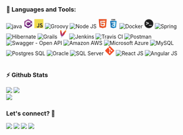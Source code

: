 ### 🚀 Languages and Tools:</summary>

<p align="left">
<img height="25" src="https://www.vectorlogo.zone/logos/java/java-icon.svg" alt="java" /></code>
<img height="25" src="https://raw.githubusercontent.com/devicons/devicon/master/icons/csharp/csharp-original.svg" alt="C#" /></code>
<img width="25" height="25" src="https://raw.githubusercontent.com/devicons/devicon/master/icons/javascript/javascript-original.svg" alt="javascript"  />
<img width="30" height="30" src="https://github.com/leandrocgsi/leandrocgsi/blob/main/svg_logos/groovy_logo.png" alt="Groovy" /></code>
<img height="25" src="https://github.com/leandrocgsi/leandrocgsi/blob/main/svg_logos/nodejs.png" alt="Node JS">
<img width="25" height="25" src="https://raw.githubusercontent.com/devicons/devicon/master/icons/html5/html5-original.svg" alt="HTML" />
<img width="25" height="25" src="https://raw.githubusercontent.com/devicons/devicon/master/icons/css3/css3-original-wordmark.svg" alt="CSS" />
<img height="25" src="https://raw.githubusercontent.com/leandrocgsi/leandrocgsi/2331dded51784b78b8b66fd83037b2f2e28943e3/svg_logos/docker_logo.svg" alt="Docker" />
<img height="25" src="https://raw.githubusercontent.com/github/explore/80688e429a7d4ef2fca1e82350fe8e3517d3494d/topics/terminal/terminal.png" alt="Terminal">
<img width="25" height="25" src="https://www.vectorlogo.zone/logos/springio/springio-icon.svg" alt="Spring" /></code>
<img width="25" height="25" src="https://www.vectorlogo.zone/logos/hibernate/hibernate-icon.svg" alt="Hibernate" /></code>
<img width="25" height="25" src="https://github.com/leandrocgsi/leandrocgsi/blob/main/svg_logos/grails-logo.jpg" alt="Grails" /></code>
<img width="25" height="25" src="https://raw.githubusercontent.com/vscode-icons/vscode-icons/master/icons/file_type_maven.svg" alt="Apache Maven" /></code>
<img width="25" height="25" src="https://www.vectorlogo.zone/logos/jenkins/jenkins-icon.svg" alt="Jenkins" /></code>
<img width="25" height="25" src="https://www.vectorlogo.zone/logos/travis-ci/travis-ci-icon.svg" alt="Travis CI" /></code>
<img width="25" height="25" src="https://www.vectorlogo.zone/logos/getpostman/getpostman-icon.svg" alt="Postman" /></code>
<img width="25" height="25" src="https://www.vectorlogo.zone/logos/openapis/openapis-icon.svg" alt="Swagger - Open API" /></code>
<img width="25" height="25" src="https://github.com/leandrocgsi/leandrocgsi/blob/main/svg_logos/amazon_aws-icon.png" alt="Amazon AWS" /></code>
<img width="25" height="25" src="https://www.vectorlogo.zone/logos/microsoft_azure/microsoft_azure-icon.svg" alt="Microsoft Azure" /></code>
<img width="25" height="25" src="https://www.vectorlogo.zone/logos/mysql/mysql-icon.svg" alt="MySQL"/></code>
<img width="25" height="25" src="https://www.vectorlogo.zone/logos/postgresql/postgresql-icon.svg" alt="Postgres SQL"/></code>
<img width="25" height="25" src="https://www.vectorlogo.zone/logos/oracle/oracle-icon.svg" alt="Oracle"/></code>
<img width="22" height="25" src="https://github.com/leandrocgsi/leandrocgsi/blob/main/svg_logos/microsoft-sql-server.png" alt="SQL Server"/></code>
<img height="25" src="https://raw.githubusercontent.com/devicons/devicon/master/icons/git/git-original.svg" alt="GIT">
<img width="25" height="25" src="https://raw.githubusercontent.com/leandrocgsi/leandrocgsi/main/svg_logos/react-original-wordmark.svg" alt="React JS" />
<img width="25" height="25" src="https://raw.githubusercontent.com/leandrocgsi/leandrocgsi/main/svg_logos/angularjs-original.svg" alt="Angular JS" />

</p>

#

### ⚡ Github Stats</b></summary>
<div align="left">
<img height="180em" src="https://github-readme-stats.vercel.app/api/top-langs/?username=leandrocgsi&show_icons=true&hide_border=true&layout=compact&langs_count=8&theme=default"/>	
<img height="180em" src="https://github-readme-stats.vercel.app/api?username=leandrocgsi&show_icons=true&hide_border=true&count_private=true&include_all_commits=true&theme=default" />
</div>
<img height="180em" src="https://github-readme-streak-stats.herokuapp.com/?user=leandrocgsi&show_icons=true&hide_border=true&count_private=true&include_all_commits=true&theme=default" />
</div>

### Let's connect? 🤝

<p align="left">

<a href="https://linkedin.com/in/ldcgsi/"><img src="https://img.shields.io/badge/-LinkedIn-0077B5?style=flat&logo=Linkedin&logoColor=white"/></a>
<a href="https://www.youtube.com/channel/UCQF3M1Lvv0IITTC0rdTtN6Q"><img src="https://img.shields.io/badge/YouTube-FF0000?style=flat&logo=youtube&logoColor=white"/></a>
<a href="https://www.erudio.com.br/blog/"><img src="https://img.shields.io/badge/Wordpress-21759B?style=flat&logo=wordpress&logoColor=white"/></a>
<a href="https://www.semeru.com.br/blog/"><img src="https://img.shields.io/badge/Wordpress-21759B?style=flat&logo=wordpress&logoColor=white"/></a>

</p>
